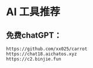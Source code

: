 # AI 工具推荐

## 免费chatGPT：

    https://github.com/xx025/carrot
    https://chat18.aichatos.xyz
    https://c2.binjie.fun